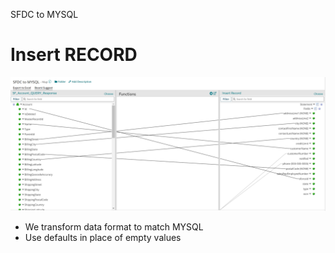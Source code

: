 SFDC to MYSQL
# Insert RECORD

<img src="./images/20220724210726.png" class="img-right">

- We transform data format to match MYSQL <!-- .element: class="fragment" data-fragment-index="1" -->
- Use defaults in place of empty values <!-- .element: class="fragment" data-fragment-index="2" -->